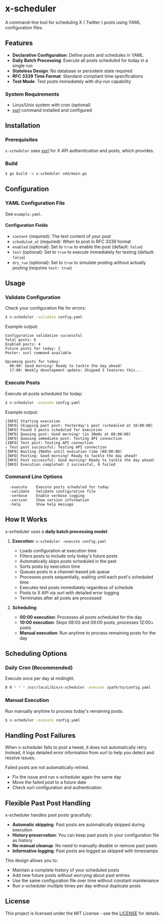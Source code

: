 # x-scheduler

A command-line tool for scheduling X ( Twitter ) posts using YAML configuration files.

## Features

- **Declarative Configuration**: Define posts and schedules in YAML
- **Daily Batch Processing**: Execute all posts scheduled for today in a single run
- **Stateless Design**: No database or persistent state required
- **RFC 3339 Time Format**: Standard-compliant time specifications
- **Test Mode**: Test posts immediately with dry-run capability

### System Requirements

- Linux/Unix system with cron (optional)
- [xurl](https://github.com/xdevplatform/xurl) command installed and configured

## Installation

### Prerequisites

`x-scheduler` uses [xurl](https://github.com/xdevplatform/xurl) for X API authentication and posts, which provides.

### Build

```bash
$ go build -o x-scheduler cmd/main.go
```

## Configuration

### YAML Configuration File

See `example.yaml`.

#### Configuration Fields

- `content` (required): The text content of your post
- `scheduled_at` (required): When to post in RFC 3339 format
- `enabled` (optional): Set to `true` to enable the post (default: `false`)
- `test` (optional): Set to `true` to execute immediately for testing (default: `false`)
- `dry_run` (optional): Set to `true` to simulate posting without actually posting (requires `test: true`)

## Usage

### Validate Configuration

Check your configuration file for errors:

```bash
$ x-scheduler -validate config.yaml
```

Example output:
```
Configuration validation successful
Total posts: 6
Enabled posts: 4
Future posts for today: 2
Poster: xurl command available

Upcoming posts for today:
  08:00: Good morning! Ready to tackle the day ahead!
  17:00: Weekly development update: Shipped 3 features this...
```

### Execute Posts

Execute all posts scheduled for today:

```bash
$ x-scheduler -execute config.yaml
```

Example output:
```
[INFO] Starting execution
[INFO] Skipping past post: Yesterday's post (scheduled at 10:00:00)
[INFO] Found 3 posts scheduled for execution
[INFO] Queuing post: Good morning! (in 30m0s at 08:00:00)
[INFO] Queuing immediate post: Testing API connection
[INFO] Test post: Testing API connection
✓ Test post successful: Testing API connection
[INFO] Waiting 29m45s until execution time (08:00:00)
[INFO] Posting: Good morning! Ready to tackle the day ahead!
[INFO] Post successful: Good morning! Ready to tackle the day ahead!
[INFO] Execution completed: 2 successful, 0 failed
```

### Command Line Options

```
  -execute    Execute posts scheduled for today
  -validate   Validate configuration file
  -verbose    Enable verbose logging
  -version    Show version information
  -help       Show help message
```

## How It Works

x-scheduler uses a **daily batch processing model**:

1. **Execution**: `x-scheduler -execute config.yaml`
   - Loads configuration at execution time
   - Filters posts to include only today's future posts
   - Automatically skips posts scheduled in the past
   - Sorts posts by execution time
   - Queues posts in a channel-based job queue
   - Processes posts sequentially, waiting until each post's scheduled time
   - Executes test posts immediately regardless of schedule
   - Posts to X API via xurl with detailed error logging
   - Terminates after all posts are processed

2. **Scheduling**:
   - **00:00 execution**: Processes all posts scheduled for the day
   - **10:00 execution**: Skips 08:00 and 09:00 posts, processes 12:00+ posts
   - **Manual execution**: Run anytime to process remaining posts for the day

## Scheduling Options

### Daily Cron (Recommended)

Execute once per day at midnight.

```bash
0 0 * * * /usr/local/bin/x-scheduler -execute /path/to/config.yaml
```

### Manual Execution

Run manually anytime to process today's remaining posts.

```bash
$ x-scheduler -execute config.yaml
```

## Handling Post Failures

When x-scheduler fails to post a tweet, it does not automatically retry. Instead, it logs detailed error information from xurl to help you detect and resolve issues.

Failed posts are not automatically retried.

- Fix the issue and run x-scheduler again the same day
- Move the failed post to a future date
- Check xurl configuration and authentication

## Flexible Past Post Handling

x-scheduler handles past posts gracefully:

- **Automatic skipping**: Past posts are automatically skipped during execution
- **History preservation**: You can keep past posts in your configuration file as history
- **No manual cleanup**: No need to manually disable or remove past posts
- **Informative logging**: Past posts are logged as skipped with timestamps

This design allows you to:
- Maintain a complete history of your scheduled posts
- Add new future posts without worrying about past entries
- Use the same configuration file over time without constant maintenance
- Run x-scheduler multiple times per day without duplicate posts

## License

This project is licensed under the MIT License - see the [LICENSE](https://opensource.org/license/mit) for details.
